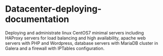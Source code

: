 # Datacenter-deploying-documentation
Deploying and administrate linux CentOS7 minimal servers including HAProxy servers for load balancing and high availability, apache web servers with PHP and Wordpress, database servers with MariaDB cluster in Galera and a firewall with IPTables configuration.
